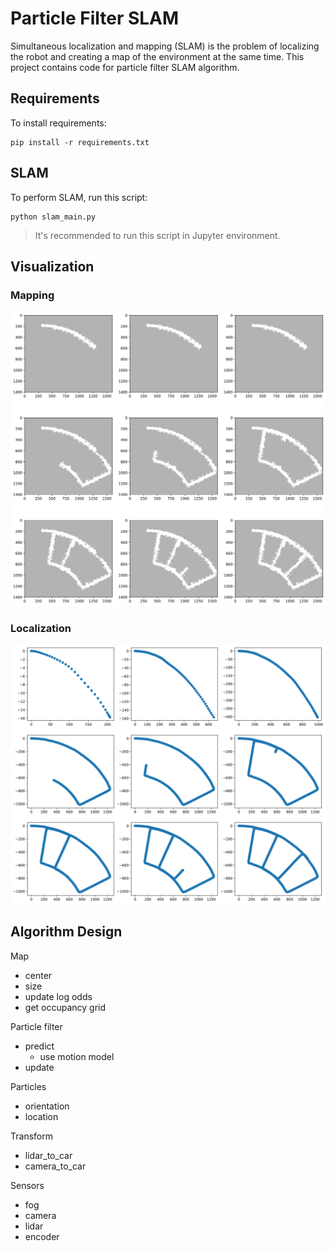 # Particle Filter SLAM
Simultaneous localization and mapping (SLAM) is the problem of localizing the robot and creating a map of the environment at the same time. This project contains code for particle filter SLAM algorithm. 
## Requirements

To install requirements:
```setup
pip install -r requirements.txt
```

## SLAM
To perform SLAM, run this script:

```train
python slam_main.py
```
> It's recommended to run this script in Jupyter environment.

## Visualization
### Mapping
![](figs/map_progress.svg)

### Localization
![](figs/trajactory_all.svg)

## Algorithm Design
Map
- center
- size
- update log odds
- get occupancy grid

Particle filter
- predict
    - use motion model
- update

Particles
- orientation
- location

Transform
- lidar_to_car
- camera_to_car

Sensors
- fog
- camera
- lidar
- encoder 